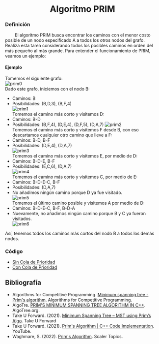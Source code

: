 <div align="center">

# Algoritmo PRIM    

 <div align="left">
 
 ### Definición  

&nbsp;&nbsp;&nbsp;&nbsp;&nbsp;&nbsp;&nbsp;&nbsp;El algoritmo PRIM busca encontrar los caminos con el menor costo posible de un nodo especificado A a todos los otros nodos del grafo. Realiza esta tarea considerando todos los posibles caminos en orden del más pequeño al más grande. Para entender el funcionamiento de PRIM, veamos un ejemplo:  

 #### Ejemplo  
   
   Tomemos el siguiente grafo:  
   ![prim0](https://imgur.com/oN2l8bu.png)  
   Dado este grafo, iniciemos con el nodo B:  
   * Caminos: B  
   * Posibilidades: (B,D,3), (B,F,4)  
   ![prim1](https://imgur.com/TGKn73k.png)  
   Tomemos el camino más corto y visitemos D:  
   * Caminos: B-D  
   * Posibilidades: (B,F,4), (D,E,4), (D,F,5), (D,A,7) 
   ![prim2](https://imgur.com/TN1ip5p.png)  
   Tomemos el camino más corto y visitemos F desde B, con eso descartamos cualquier otro camino que lleve a F:  
   * Caminos: B-D, B-F  
   * Posibilidades: (D,E,4), (D,A,7)      
   ![prim3](https://imgur.com/tXrTZEz.png)  
   Tomemos el camino más corto y visitemos E, por medio de D:  
   * Caminos: B-D-E, B-F  
   * Posibilidades: (E,C,6), (D,A,7)      
   ![prim4](https://imgur.com/04j3D44.png)  
   Tomemos el camino más corto y visitemos C, por medio de E:  
   * Caminos: B-D-E-C, B-F  
   * Posibilidades: (D,A,7)  
   * No añadimos ningún camino porque D ya fue visitado.  
   ![prim5](https://imgur.com/3PZ1J4G.png)  
   Tomemos el último camino posible y visitemos A por medio de D:  
   * Caminos: B-D-E-C, B-F, B-D-A  
   * Nuevamente, no añadimos ningún camino porque B y C ya fueron visitados.  
   ![prim6](https://imgur.com/kB4L6I4.png)  
   
   Así, tenemos todos los caminos más cortos del nodo B a todos los demás nodos.  
   
   
   ### Código
  * [Sin Cola de Prioridad](https://github.com/marinovivianUPB/Algoritmica/blob/main/Teoria%20de%20Grafos/Algoritmo%20PRIM/Sin%20Cola%20de%20Prioridad/prim.cpp)  
  * [Con Cola de Prioridad](https://github.com/marinovivianUPB/Algoritmica/blob/main/Teoria%20de%20Grafos/Algoritmo%20PRIM/Cola%20de%20Prioridad/prim.cpp)  
  
  ## Bibliografía  
  * Algorithms for Competitive Programming. [Minimum spanning tree - Prim's algorithm](https://cp-algorithms.com/graph/mst_prim.html). Algorithms for Competitive Programming.  
  * AlgoTre. [PRIM'S MINIMUM SPANNING TREE ALGORITHM IN C++](https://takeuforward.org/data-structure/minimum-spanning-tree-mst-using-prims-algo/). AlgoTree.org.  
  * Take U Forward. (2021). [Minimum Spanning Tree – MST using Prim’s Algo](https://takeuforward.org/data-structure/minimum-spanning-tree-mst-using-prims-algo/). Take U Forward  
  * Take U Forward. (2021). [Prim's Algorithm | C++ Code Implementation](https://www.youtube.com/watch?v=oNTsS8lGDHw). YouTube.  
  * Waghmare, S. (2022). [Prim's Algorithm](https://www.scaler.com/topics/data-structures/prims-algorithm/). Scaler Topics.  
